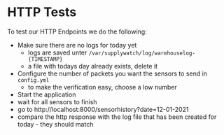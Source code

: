 # HTTP Tests

To test our HTTP Endpoints we do the following:

* Make sure there are no logs for today yet
    * logs are saved unter `/var/supplywatch/log/warehouselog-{TIMESTAMP}`    
    * a file with todays day already exists, delete it
* Configure the number of packets you want the sensors to send in `config.yml`
    * to make the verification easy, choose a low number
* Start the application
* wait for all sensors to finish
* go to http://localhost:8000/sensorhistory?date=12-01-2021
* compare the http response with the log file that has been created for today - they should match
